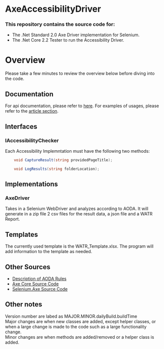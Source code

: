 # AxeAccessibilityDriver
### This repository contains the source code for:
- The .Net Standard 2.0 Axe Driver implementation for Selenium. 
- The .Net Core 2.2 Tester to run the Accessibility Driver.
# Overview

Please take a few minutes to review the overview below before diving into the code.
## Documentation
For api documentation, please refer to [here](https://zzzrst.github.io/AxeAccessibilityDriver/api/index.html).
For examples of usages, please refer to the [article section](https://zzzrst.github.io/AxeAccessibilityDriver/articles/intro.html).

## Interfaces
### IAccessibilityChecker
Each Accessibility Implemntation must have the following two methods:

```c#
    void CaptureResult(string providedPageTitle);

    void LogResults(string folderLocation);
```
## Implementations
### AxeDriver
Takes in a Selenium WebDriver and analyzes according to AODA. It will generate in a zip file 2 csv files for the result data, a json file and a WATR Report.

## Templates
The currently used template is the WATR_Template.xlsx. The program will add information to the template as needed.
## Other Sources

* [Description of AODA Rules](https://github.com/dequelabs/axe-core/blob/develop/doc/rule-descriptions.md)
* [Axe Core Source Code](https://github.com/dequelabs/axe-core)
* [Selenium.Axe Source Code](https://github.com/TroyWalshProf/SeleniumAxeDotnet)

## Other notes
Version number are labed as MAJOR.MINOR.dailyBuild.buildTime  
Major changes are when new classes are added, except helper classes, or when a large change is made to the code such as a large functionality change.  
Minor changes are when methods are added/removed or a helper class is added.
